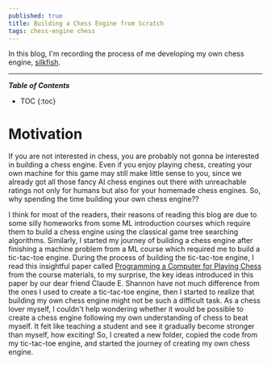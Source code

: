 ```yaml
---
published: true
title: Building a Chess Engine from Scratch
tags: chess-engine chess 
---
```


In this blog, I'm recording the process of me developing my own chess engine, [silkfish](https://github.com/silkrow/silkfish).

---
***Table of Contents***
* TOC
{:toc}

# Motivation
If you are not interested in chess, you are probably not gonna be interested in building a chess engine. Even if you enjoy playing chess, creating your own machine for this game may still make little sense to you, since we already got all those fancy AI chess engines out there with unreachable ratings not only for humans but also for your homemade chess engines. So, why spending the time building your own chess engine??

I think for most of the readers, their reasons of reading this blog are due to some silly homeworks from some ML introduction courses which require them to build a chess engine using the classical game tree searching algorithms. Similarly, I started my journey of building a chess engine after finishing a machine problem from a ML course which required me to build a tic-tac-toe engine. During the process of building the tic-tac-toe engine, I read this insightful paper called [Programming a Computer for Playing Chess](https://vision.unipv.it/IA1/ProgrammingaComputerforPlayingChess.pdf) from the course materials, to my surprise, the key ideas introduced in this paper by our dear friend Claude E. Shannon have not much difference from the ones I used to create a tic-tac-toe engine, then I started to realize that building my own chess engine might not be such a difficult task. As a chess lover myself, I couldn't help wondering whether it would be possible to create a chess engine following my own understanding of chess to beat myself. It felt like teaching a student and see it gradually become stronger than myself, how exciting! So, I created a new folder, copied the code from my tic-tac-toe engine, and started the journey of creating my own chess engine. 


